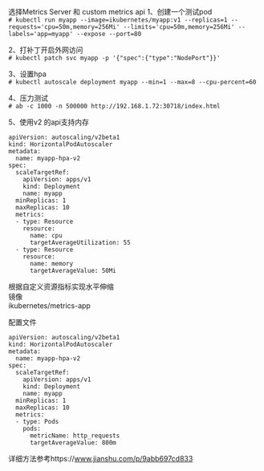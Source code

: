 选择Metrics Server 和 custom metrics api
1、创建一个测试pod  
``` # kubectl run myapp --image=ikubernetes/myapp:v1 --replicas=1 --requests='cpu=50m,memory=256Mi' --limits='cpu=50m,memory=256Mi' --labels='app=myapp' --expose --port=80 ```  

2、打补丁开启外网访问  
``` # kubectl patch svc myapp -p '{"spec":{"type":"NodePort"}}' ```  

3、设置hpa  
``` # kubectl autoscale deployment myapp --min=1 --max=8 --cpu-percent=60 ```  

4、压力测试  
``` # ab -c 1000 -n 500000 http://192.168.1.72:30718/index.html ```  

5、使用v2 的api支持内存  
```
apiVersion: autoscaling/v2beta1
kind: HorizontalPodAutoscaler
metadata:
  name: myapp-hpa-v2
spec:
  scaleTargetRef:
    apiVersion: apps/v1
    kind: Deployment
    name: myapp
  minReplicas: 1
  maxReplicas: 10
  metrics:
  - type: Resource
    resource:
      name: cpu
      targetAverageUtilization: 55
  - type: Resource
    resource:
      name: memory
      targetAverageValue: 50Mi
```  


根据自定义资源指标实现水平伸缩  
镜像  
ikubernetes/metrics-app  

配置文件  
```
apiVersion: autoscaling/v2beta1
kind: HorizontalPodAutoscaler
metadata:
  name: myapp-hpa-v2
spec:
  scaleTargetRef:
    apiVersion: apps/v1
    kind: Deployment
    name: myapp
  minReplicas: 1
  maxReplicas: 10
  metrics:
  - type: Pods
    pods:
      metricName: http_requests
      targetAverageValue: 800m
```  
详细方法参考https://www.jianshu.com/p/9abb697cd833
